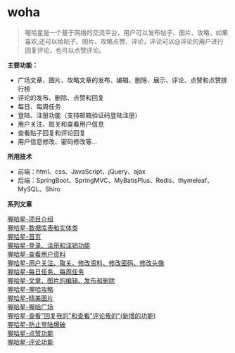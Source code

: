 # woha

> 喔哈星是一个基于网络的交流平台，用户可以发布帖子、图片、攻略，如果喜欢,还可以给贴子、图片、攻略点赞、评论，评论可以@评论的用户进行回复评论，也可以点赞评论。

**主要功能：**

- 广场文章、图片、攻略文章的发布、编辑、删除、展示、评论、点赞和点赞排行榜
- 评论的发布、删除、点赞和回复
- 每日、每周任务
- 登陆、注册功能（支持邮箱验证码登陆注册）
- 用户关注、取关和查看用户信息
- 查看贴子回复和评论回复
- 用户信息修改、密码修改等...

**所用技术**

- 前端：html、css、JavaScript、jQuery、ajax
- 后端：SpringBoot、SpringMVC、MyBatisPlus、Redis、thymeleaf、MySQL、Shiro

**系列文章** 

<a href="http://itstarqeem.space/blogs/57" target="_blank">喔哈星-项目介绍</a><br>
<a href="http://itstarqeem.space/blogs/58" target="_blank">喔哈星-数据库表和实体类</a><br>
<a href="http://itstarqeem.space/blogs/59" target="_blank">喔哈星-首页</a><br>
<a href="http://itstarqeem.space/blogs/64" target="_blank">喔哈星-登录、注册和注销功能</a><br>
<a href="http://itstarqeem.space/blogs/63" target="_blank">喔哈星-查看用户资料</a><br>
<a href="http://itstarqeem.space/blogs/63" target="_blank">喔哈星-用户关注、取关、修改资料、修改密码、修改头像</a><br>
<a href="http://itstarqeem.space/blogs/66" target="_blank">喔哈星-每日任务、每周任务</a><br>
<a href="http://itstarqeem.space/blogs/69" target="_blank">喔哈星-文章、图片的编辑、发布和删除</a><br>
<a href="http://itstarqeem.space/blogs/62" target="_blank">喔哈星-喔哈攻略</a><br>
<a href="http://itstarqeem.space/blogs/61" target="_blank">喔哈星-精美图片</a><br>
<a href="http://itstarqeem.space/blogs/60" target="_blank">喔哈星-喔哈广场</a><br>
<a href="http://itstarqeem.space/blogs/70" target="_blank">喔哈星-查看"回复我的"和查看"评论我的"(新增的功能)</a><br>
<a href="http://itstarqeem.space/blogs/73" target="_blank">喔哈星-防止登陆爆破</a><br>
<a href="http://itstarqeem.space/blogs/67" target="_blank">喔哈星-点赞功能</a><br>
<a href="http://itstarqeem.space/blogs/68" target="_blank">喔哈星-评论功能</a>

